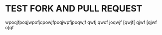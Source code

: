 <h1>TEST FORK AND PULL REQUEST</h1>
wpoqjfpoqjwpofjqpowjfpoqjwpfjpoqwjf
qwfj
qwof
joqwjf
[qwjf[
qjwf
[qjwf
o[qf
